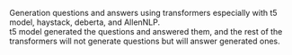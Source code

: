 Generation questions and answers using transformers especially with t5 model, haystack, deberta, and AllenNLP.<br>
t5 model generated the questions and answered them, and the rest of the transformers will not generate questions but will answer generated ones.
